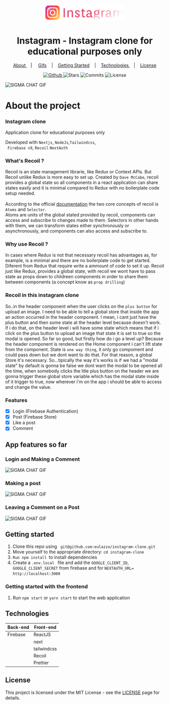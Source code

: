 <h1 align="center">
   <img alt="instagram" src="github/logo.svg" width="250px" />
</h1>

<div align="center">
  <h1>Instagram - Instagram clone for educational purposes only</h1>
</div>

<p align="center" >
  <a href="#about-the-project"> About </a> &nbsp;&nbsp;&nbsp;| &nbsp;&nbsp;&nbsp;
  <a href="#app-features-so-far">Gifs</a> &nbsp;&nbsp;&nbsp;|&nbsp;&nbsp;&nbsp;
  <a href="#getting-started"> Getting Started</a> &nbsp;&nbsp;&nbsp;|&nbsp;&nbsp;&nbsp;
  <a href="#technologies"> Technologies </a> &nbsp;&nbsp;&nbsp;|&nbsp;&nbsp;&nbsp;
  <a href="#license">License</a>
</p>

<p align="center">
  <a href="https://github.com/eulazzo" target="_blank">
    <img src="https://img.shields.io/static/v1?label=author&message=eulazzo&color=400A14&labelColor=e1306c" alt="Github"> 
  </a>
  <img src="https://img.shields.io/github/stars/eulazzo/instagramclone?color=400A14&labelColor=e1306c" alt="Stars">
  <img src="https://img.shields.io/github/last-commit/eulazzo/instagramclone?color=400A14&labelColor=e1306c" alt="Commits">
  <img src="https://img.shields.io/static/v1?label=license&message=MIT&color=400A14&labelColor=e1306c" alt="License">
</p>
 
![SIGMA CHAT GIF](github/beforeLogin.gif)

# About the project

### Instagram clone

<p>
Application clone for educational purposes only
</p>
<p>Developed with <code>Nextjs</code>, <code>NodeJs</code>,<code>Tailwindcss</code>,</br><code> Firebase v9</code>, <code>Recoil</code> <code>NextAuth</code> </p> 

### What's Recoil ?
<p>
   Recoil is an state management librarie, like Redux or Context APIs. But Recoil unlike Redux is more easy to set up.
   Created by <code>Dave McCabe</code>, recoil provides a global state so all components in a react application can share states easily and it is minimal compared to Redux with no boilerplate code setup needed.</br></br>
   According to the official <a href="https://recoiljs.org/docs/introduction/core-concepts/">documentation</a> the two core concepts of recoil is <code>Atoms</code> and <code>Selector</code>.</br>
   Atoms are units of the global stated provided by recoil, components can access and subscribe to changes made to them.
   Selectors in other hands with them, we can transform states either synchronously or asynchronously, and components can also access and subscribe to.
</p>

### Why use Recoil ?
<p>
  In cases where Redux is not that necessary recoil has advantages as, for example, is a minimal and there are no boilerplate code to get started. Diferent from Redux that require write a ammount of code to set it up. Recoil just like Redux, provides a global state, with recoil we wont have to pass state as props down to childreen components in order to share them between components (a concept know as <code>prop drilling</code>)
</p>

### Recoil in this instagram clone
<p>
   So..in the header component when the user clicks on the <code>plus button</code> for upload an image. I need to be able to tell a global store that inside the app an action occurred in the header component. I mean, i cant just have the plus button and then some state at the header level because doesn't work. If i do that, on the header level i will  have some state which means that if i click on the plus button to upload an image that state it is set to true so the modal is opened. So far so good, but firstly how do i go a level up? Because the header component is rendered on the Home component i can't lift state from the component. State is <code>one way thing</code>, it only go compoment and could pass down but we dont want to do that. For that reason, a global Store it's necessary. So...tipically the way it's works is if we had a "modal state" by default is gonna be false we dont want the modal to be opened all the time, when somebody clicks the litle plus button  on the header we are gonna trigger these global store variable which has the modal state inside of it trigger to true, now wherever i'm on the app i should be able to access and change the value.  
</p>

### Features
- [X] Login (Firebase Authentication)
- [X] Post (Firebase Store)
- [X] Like a post
- [X] Comment

## App features so far

### Login and Making a Comment

![SIGMA CHAT GIF](github/loginAndMakingAcomment.gif)

### Making a post

![SIGMA CHAT GIF](github/making-a-post.gif)

### Leaving a Comment on a Post

![SIGMA CHAT GIF](github/makingAComment.gif)

## Getting started
<ol>
   <li>Clone this repo using  <code> git@github.com:eulazzo/instagram-clone.git</code></li>
   <li>Move yourself to the appropriate directory: <code>cd instagram-clone</code></li>
   <li><code>Run npm install </code>to install dependencies</li>
   <li>Create a <code>.env.local </code>  file and add the <code>GOOGLE_CLIENT_ID</code>,</br><code>GOOGLE_CLIENT_SECRET</code> from firebase and for <code>NEXTAUTH_URL= http://localhost:3000</code></li>
</ol> 

### Getting started with the frontend

1. Run `npm start` or `yarn start` to start the web application <br>

## Technologies

<table>
   
  <thead>
    <th>Back-end</th>
    <th>Front-end</th>
  </thead>
   
  <tbody>
    <tr>
      <td>Firebase</td>
      <td>ReactJS</td>
    </tr>
     <tr>
      <td></td>
      <td>next</td>
    </tr>
    <tr>
      <td></td>
      <td>tailwindcss</td>
    </tr>
    <tr>
      <td></td>
      <td>Recoil</td>
    </tr>
   <tr>
      <td></td>
      <td>Prettier</td>
    </tr>
  </tbody>
  
</table>

## License

This project is licensed under the MIT License - see the [LICENSE](https://opensource.org/licenses/MIT) page for details.
<!-- <h4>Techs:</h4>

![image](https://img.shields.io/badge/React-20232A?style=for-the-badge&logo=react&logoColor=61DAFB)  
![image](https://img.shields.io/badge/Node.js-43853D?style=for-the-badge&logo=node.js&logoColor=white)

  -->

 
